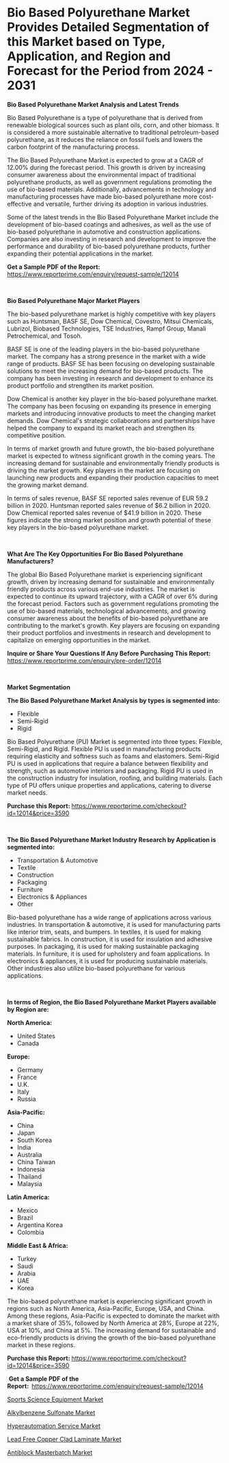<p><h1>Bio Based Polyurethane Market Provides Detailed Segmentation of this Market based on Type, Application, and Region and Forecast for the Period from 2024 - 2031</h1></p><p><strong>Bio Based Polyurethane Market Analysis and Latest Trends</strong></p>
<p><p>Bio Based Polyurethane is a type of polyurethane that is derived from renewable biological sources such as plant oils, corn, and other biomass. It is considered a more sustainable alternative to traditional petroleum-based polyurethane, as it reduces the reliance on fossil fuels and lowers the carbon footprint of the manufacturing process.</p><p>The Bio Based Polyurethane Market is expected to grow at a CAGR of 12.00% during the forecast period. This growth is driven by increasing consumer awareness about the environmental impact of traditional polyurethane products, as well as government regulations promoting the use of bio-based materials. Additionally, advancements in technology and manufacturing processes have made bio-based polyurethane more cost-effective and versatile, further driving its adoption in various industries.</p><p>Some of the latest trends in the Bio Based Polyurethane Market include the development of bio-based coatings and adhesives, as well as the use of bio-based polyurethane in automotive and construction applications. Companies are also investing in research and development to improve the performance and durability of bio-based polyurethane products, further expanding their potential applications in the market.</p></p>
<p><strong>Get a Sample PDF of the Report:&nbsp;</strong> <a href="https://www.reportprime.com/enquiry/request-sample/12014">https://www.reportprime.com/enquiry/request-sample/12014</a></p>
<p>&nbsp;</p>
<p><strong>Bio Based Polyurethane Major Market Players</strong></p>
<p><p>The bio-based polyurethane market is highly competitive with key players such as Huntsman, BASF SE, Dow Chemical, Covestro, Mitsui Chemicals, Lubrizol, Biobased Technologies, TSE Industries, Rampf Group, Manali Petrochemical, and Tosoh.</p><p>BASF SE is one of the leading players in the bio-based polyurethane market. The company has a strong presence in the market with a wide range of products. BASF SE has been focusing on developing sustainable solutions to meet the increasing demand for bio-based products. The company has been investing in research and development to enhance its product portfolio and strengthen its market position.</p><p>Dow Chemical is another key player in the bio-based polyurethane market. The company has been focusing on expanding its presence in emerging markets and introducing innovative products to meet the changing market demands. Dow Chemical's strategic collaborations and partnerships have helped the company to expand its market reach and strengthen its competitive position.</p><p>In terms of market growth and future growth, the bio-based polyurethane market is expected to witness significant growth in the coming years. The increasing demand for sustainable and environmentally friendly products is driving the market growth. Key players in the market are focusing on launching new products and expanding their production capacities to meet the growing market demand.</p><p>In terms of sales revenue, BASF SE reported sales revenue of EUR 59.2 billion in 2020. Huntsman reported sales revenue of $6.2 billion in 2020. Dow Chemical reported sales revenue of $41.9 billion in 2020. These figures indicate the strong market position and growth potential of these key players in the bio-based polyurethane market.</p></p>
<p>&nbsp;</p>
<p><strong>What Are The Key Opportunities For Bio Based Polyurethane Manufacturers?</strong></p>
<p><p>The global Bio Based Polyurethane market is experiencing significant growth, driven by increasing demand for sustainable and environmentally friendly products across various end-use industries. The market is expected to continue its upward trajectory, with a CAGR of over 6% during the forecast period. Factors such as government regulations promoting the use of bio-based materials, technological advancements, and growing consumer awareness about the benefits of bio-based polyurethane are contributing to the market's growth. Key players are focusing on expanding their product portfolios and investments in research and development to capitalize on emerging opportunities in the market.</p></p>
<p><strong>Inquire or Share Your Questions If Any Before Purchasing This Report:</strong> <a href="https://www.reportprime.com/enquiry/pre-order/12014">https://www.reportprime.com/enquiry/pre-order/12014</a></p>
<p>&nbsp;</p>
<p><strong>Market Segmentation</strong></p>
<p><strong>The Bio Based Polyurethane Market Analysis by types is segmented into:</strong></p>
<p><ul><li>Flexible</li><li>Semi-Rigid</li><li>Rigid</li></ul></p>
<p><p>Bio Based Polyurethane (PU) Market is segmented into three types: Flexible, Semi-Rigid, and Rigid. Flexible PU is used in manufacturing products requiring elasticity and softness such as foams and elastomers. Semi-Rigid PU is used in applications that require a balance between flexibility and strength, such as automotive interiors and packaging. Rigid PU is used in the construction industry for insulation, roofing, and building materials. Each type of PU offers unique properties and applications, catering to diverse market needs.</p></p>
<p><strong>Purchase this Report:&nbsp;</strong><a href="https://www.reportprime.com/checkout?id=12014&price=3590">https://www.reportprime.com/checkout?id=12014&price=3590</a></p>
<p>&nbsp;</p>
<p><strong>The Bio Based Polyurethane Market Industry Research by Application is segmented into:</strong></p>
<p><ul><li>Transportation & Automotive</li><li>Textile</li><li>Construction</li><li>Packaging</li><li>Furniture</li><li>Electronics & Appliances</li><li>Other</li></ul></p>
<p><p>Bio-based polyurethane has a wide range of applications across various industries. In transportation & automotive, it is used for manufacturing parts like interior trim, seats, and bumpers. In textiles, it is used for making sustainable fabrics. In construction, it is used for insulation and adhesive purposes. In packaging, it is used for making sustainable packaging materials. In furniture, it is used for upholstery and foam applications. In electronics & appliances, it is used for producing sustainable materials. Other industries also utilize bio-based polyurethane for various applications.</p></p>
<p>&nbsp;</p>
<p><strong>In terms of Region, the Bio Based Polyurethane Market Players available by Region are:</strong></p>
<p>
    <p> <strong> North America: </strong>
        <ul>
            <li>United States</li>
            <li>Canada</li>
        </ul>
        </p> 
    <p> <strong> Europe: </strong>
        <ul>
            <li>Germany</li>
            <li>France</li>
            <li>U.K.</li>
            <li>Italy</li>
            <li>Russia</li>
        </ul>
        </p> 
    <p> <strong> Asia-Pacific: </strong>
        <ul>
            <li>China</li>
            <li>Japan</li>
            <li>South Korea</li>
            <li>India</li>
            <li>Australia</li>
            <li>China Taiwan</li>
            <li>Indonesia</li>
            <li>Thailand</li>
            <li>Malaysia</li>
        </ul>
        </p> 
    <p> <strong> Latin America: </strong>
        <ul>
            <li>Mexico</li>
            <li>Brazil</li>
            <li>Argentina Korea</li>
            <li>Colombia</li>
        </ul>
        </p> 
    <p> <strong> Middle East & Africa: </strong>
        <ul>
            <li>Turkey</li>
            <li>Saudi</li>
            <li>Arabia</li>
            <li>UAE</li>
            <li>Korea</li>
        </ul>
    </p>
    </p>
<p><p>The bio-based polyurethane market is experiencing significant growth in regions such as North America, Asia-Pacific, Europe, USA, and China. Among these regions, Asia-Pacific is expected to dominate the market with a market share of 35%, followed by North America at 28%, Europe at 22%, USA at 10%, and China at 5%. The increasing demand for sustainable and eco-friendly products is driving the growth of the bio-based polyurethane market in these regions.</p></p>
<p><strong>Purchase this Report: </strong><a href="https://www.reportprime.com/checkout?id=12014&price=3590">https://www.reportprime.com/checkout?id=12014&price=3590</a></p>
<p>&nbsp;<strong>Get a Sample PDF of the Report:&nbsp;&nbsp;</strong><a href="https://www.reportprime.com/enquiry/request-sample/12014">https://www.reportprime.com/enquiry/request-sample/12014</a></p>
<p><strong></strong></p>
<p><p><a href="https://issuu.com/reportprime-2/docs/sports-science-equipment-market-size-2030.pptx">Sports Science Equipment Market</a></p><p><a href="https://github.com/josesg55/Market-Research-Report-List-1/blob/main/alkylbenzene-sulfonate-market.md">Alkylbenzene Sulfonate Market</a></p><p><a href="https://issuu.com/reportprime-2/docs/hyperautomation-service-market-size-2030.pptx">Hyperautomation Service Market</a></p><p><a href="https://view.publitas.com/reportprime-1/lead-free-copper-clad-laminate-market-size-growth-outlook-from-2023-to-2030-projecting-at-markets-trends-analysis-by-application-regional-outlook-and-revenue/">Lead Free Copper Clad Laminate Market</a></p><p><a href="https://github.com/mancsybtousav/Market-Research-Report-List-1/blob/main/antiblock-masterbatch-market.md">Antiblock Masterbatch Market</a></p></p>